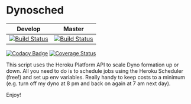 # Dynosched

| Develop  | Master |
| ------------- | ------------- |
| [![Build Status](https://travis-ci.org/afgallo/dynosched.svg?branch=develop)](https://travis-ci.org/afgallo/dynosched)  | [![Build Status](https://travis-ci.org/afgallo/dynosched.svg?branch=master)](https://travis-ci.org/afgallo/dynosched)  |

[![Codacy Badge](https://api.codacy.com/project/badge/Grade/7b0160384dfb42529060c2cc2cd5833e)](https://app.codacy.com/app/afgallo/dynosched?utm_source=github.com&utm_medium=referral&utm_content=afgallo/dynosched&utm_campaign=Badge_Grade_Dashboard)
[![Coverage Status](https://coveralls.io/repos/github/afgallo/dynosched/badge.svg)](https://coveralls.io/github/afgallo/dynosched)

This script uses the Heroku Platform API to scale Dyno formation up or down. All you need to do is to schedule jobs using the Heroku Scheduler (free!) and set up env variables. Really handy to keep costs to a minimum (e.g. turn off my dyno at 8 pm and back on again at 7 am next day).

Enjoy!
